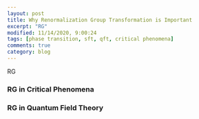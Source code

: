 ```yaml
---
layout: post
title: Why Renormalization Group Transformation is Important
excerpt: "RG"
modified: 11/14/2020, 9:00:24
tags: [phase transition, sft, qft, critical phenomena]
comments: true
category: blog
---
```


RG

### RG in Critical Phenomena


### RG in Quantum Field Theory

